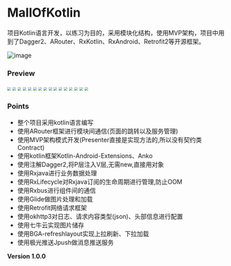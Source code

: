 # MallOfKotlin
项目Kotlin语言开发，以练习为目的，采用模块化结构，使用MVP架构，项目中用到了Dagger2、ARouter、RxKotlin、RxAndroid、Retrofit2等开源框架。

![image](https://github.com/hydcoder/MallOfKotlin/blob/master/preview/module.png)

### Preview

<img src="https://github.com/hydcoder/MallOfKotlin/blob/master/preview/device-2019-10-11-173925.png" style="zoom:50%;"/>

<img src="https://github.com/hydcoder/MallOfKotlin/blob/master/preview/device-2019-10-11-173914.png" style="zoom:50%;"/>

<img src="https://github.com/hydcoder/MallOfKotlin/blob/master/preview/device-2019-10-11-171847.png" style="zoom:50%;"/>

<img src="https://github.com/hydcoder/MallOfKotlin/blob/master/preview/device-2019-10-11-173852.png" style="zoom:50%;"/>

<img src="https://github.com/hydcoder/MallOfKotlin/blob/master/preview/device-2019-10-11-171652.png" style="zoom:50%;"/>

<img src="https://github.com/hydcoder/MallOfKotlin/blob/master/preview/device-2019-10-11-171720.png" style="zoom:50%;"/>

<img src="https://github.com/hydcoder/MallOfKotlin/blob/master/preview/device-2019-10-11-171742.png" style="zoom:50%;"/>

<img src="https://github.com/hydcoder/MallOfKotlin/blob/master/preview/device-2019-10-11-171755.png" style="zoom:50%;"/>

<img src="https://github.com/hydcoder/MallOfKotlin/blob/master/preview/device-2019-10-11-171804.png" style="zoom:50%;"/>

<img src="https://github.com/hydcoder/MallOfKotlin/blob/master/preview/device-2019-10-11-171827.png" style="zoom:50%;"/>

<img src="https://github.com/hydcoder/MallOfKotlin/blob/master/preview/device-2019-10-11-171910.png" style="zoom:50%;"/>

<img src="https://github.com/hydcoder/MallOfKotlin/blob/master/preview/device-2019-10-11-171839.png" style="zoom:50%;"/>

<img src="https://github.com/hydcoder/MallOfKotlin/blob/master/preview/device-2019-10-11-173812.png" style="zoom:50%;"/>

<img src="https://github.com/hydcoder/MallOfKotlin/blob/master/preview/device-2019-10-11-173827.png" style="zoom:50%;"/>

<img src="https://github.com/hydcoder/MallOfKotlin/blob/master/preview/device-2019-10-11-173840.png" style="zoom:50%;"/>

<img src="https://github.com/hydcoder/MallOfKotlin/blob/master/preview/device-2019-10-11-171859.png" style="zoom:50%;"/>



### Points

- 整个项目采用kotlin语言编写
- 使用ARouter框架进行模块间通信(页面的跳转以及服务管理)
- 使用MVP架构模式开发(Presenter直接是实现方法的,所以没有契约类Contract)
- 使用kotlin框架Kotlin-Android-Extensions、Anko
- 使用注解Dagger2,将P层注入V层,无需new,直接用对象
- 使用Rxjava进行业务数据处理
- 使用RxLifecycle对Rxjava订阅的生命周期进行管理,防止OOM
- 使用Rxbus进行组件间的通信
- 使用Glide做图片处理和加载
- 使用Retrofit网络请求框架
- 使用okhttp3对日志、请求内容类型(json)、头部信息进行配置
- 使用七牛云实现图片储存
- 使用BGA-refreshlayout实现上拉刷新、下拉加载
- 使用极光推送Jpush做消息推送服务



**Version 1.0.0**

